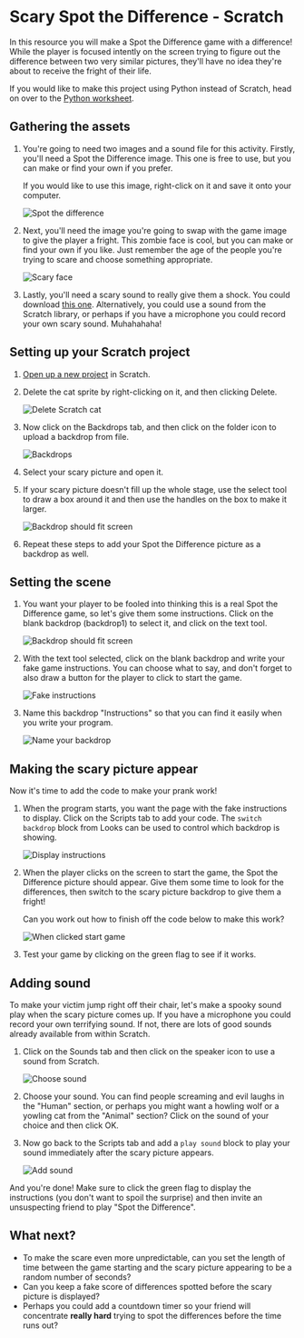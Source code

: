 # Scary Spot the Difference - Scratch

In this resource you will make a Spot the Difference game with a difference! While the player is focused intently on the screen trying to figure out the difference between two very similar pictures, they'll have no idea they're about to receive the fright of their life.

If you would like to make this project using Python instead of Scratch, head on over to the [Python worksheet](worksheet.md).

## Gathering the assets

1. You're going to need two images and a sound file for this activity. Firstly, you'll need a Spot the Difference image. This one is free to use, but you can make or find your own if you prefer.

	If you would like to use this image, right-click on it and save it onto your computer.

	![Spot the difference](images/spot_the_diff.png)

2. Next, you'll need the image you're going to swap with the game image to give the player a fright. This zombie face is cool, but you can make or find your own if you like. Just remember the age of the people you're trying to scare and choose something appropriate.

	![Scary face](images/scary_face_43.png)

3. Lastly, you'll need a scary sound to really give them a shock. You could download [this one](http://soundbible.com/1627-Female-Scream-Horror.html). Alternatively, you could use a sound from the Scratch library, or perhaps if you have a microphone you could record your own scary sound. Muhahahaha!

## Setting up your Scratch project

1. [Open up a new project](http://jumpto.cc/scratch-new) in Scratch.

2. Delete the cat sprite by right-clicking on it, and then clicking Delete.

	![Delete Scratch cat](images/delete-cat.png)

3. Now click on the Backdrops tab, and then click on the folder icon to upload a backdrop from file.

	![Backdrops](images/backdrops.png)

4. Select your scary picture and open it.

5. If your scary picture doesn't fill up the whole stage, use the select tool to draw a box around it and then use the handles on the box to make it larger.

	![Backdrop should fit screen](images/fit-screen.png)

6. Repeat these steps to add your Spot the Difference picture as a backdrop as well.

## Setting the scene

1. You want your player to be fooled into thinking this is a real Spot the Difference game, so let's give them some instructions. Click on the blank backdrop (backdrop1) to select it, and click on the text tool.

	![Backdrop should fit screen](images/backdrop-1.png)

2. With the text tool selected, click on the blank backdrop and write your fake game instructions. You can choose what to say, and don't forget to also draw a button for the player to click to start the game.

	![Fake instructions](images/fake-instructions.png)

3. Name this backdrop "Instructions" so that you can find it easily when you write your program.

	![Name your backdrop](images/name-instructions.png)


## Making the scary picture appear

Now it's time to add the code to make your prank work!

1. When the program starts, you want the page with the fake instructions to display. Click on the Scripts tab to add your code. The `switch backdrop` block from Looks can be used to control which backdrop is showing.

	![Display instructions](images/start-instructions.png)

2. When the player clicks on the screen to start the game, the Spot the Difference picture should appear. Give them some time to look for the differences, then switch to the scary picture backdrop to give them a fright!

	Can you work out how to finish off the code below to make this work?

	![When clicked start game](images/when-clicked.png)

3. Test your game by clicking on the green flag to see if it works.


## Adding sound

To make your victim jump right off their chair, let's make a spooky sound play when the scary picture comes up. If you have a microphone you could record your own terrifying sound. If not, there are lots of good sounds already available from within Scratch.

1. Click on the Sounds tab and then click on the speaker icon to use a sound from Scratch.

	![Choose sound](images/choose-sound.png)

2. Choose your sound. You can find people screaming and evil laughs in the "Human" section, or perhaps you might want a howling wolf or a yowling cat from the "Animal" section? Click on the sound of your choice and then click OK.

3. Now go back to the Scripts tab and add a `play sound` block to play your sound immediately after the scary picture appears.

	![Add sound](images/add-sound.png)

And you're done! Make sure to click the green flag to display the instructions (you don't want to spoil the surprise) and then invite an unsuspecting friend to play "Spot the Difference".

## What next?

* To make the scare even more unpredictable, can you set the length of time between the game starting and the scary picture appearing to be a random number of seconds?
* Can you keep a fake score of differences spotted before the scary picture is displayed?
* Perhaps you could add a countdown timer so your friend will concentrate **really hard** trying to spot the differences before the time runs out?
